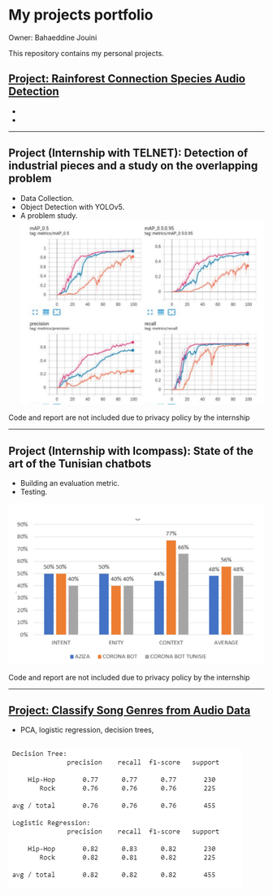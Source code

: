 # My projects portfolio

Owner: Bahaeddine Jouini

This repository contains my personal projects.




## [Project: Rainforest Connection Species Audio Detection]()
* 
* 




---
## Project (Internship with TELNET): Detection of industrial pieces and a study on the overlapping problem
* Data Collection.
* Object Detection with YOLOv5.
* A problem study.
![](/images/Telnet.PNG)


Code and report are not included due to privacy policy by the internship

---

## Project (Internship with Icompass): State of the art of the Tunisian chatbots

* Building an evaluation metric.
* Testing.

![](/images/icompass.PNG)

Code and report are not included due to privacy policy by the internship

---

## [Project: Classify Song Genres from Audio Data]()
* PCA, logistic regression, decision trees,

![](/images/classification.PNG)
---

